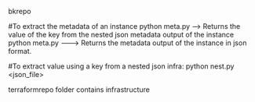 bkrepo

#To extract the metadata of an instance
python meta.py <ResourceGroupName> <VmName> <key>  --> Returns the value of the key from the nested json metadata output of the instance
python meta.py <ResourceGroupName> <Vmname>   ---> Returns the metadata output of the instance in json format.

#To extract value using a key from a nested json infra:
python nest.py <json_file> <key>

terraformrepo folder contains infrastructure 
